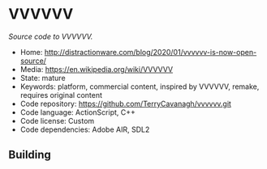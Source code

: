 # VVVVVV

_Source code to VVVVVV._

- Home: http://distractionware.com/blog/2020/01/vvvvvv-is-now-open-source/
- Media: https://en.wikipedia.org/wiki/VVVVVV
- State: mature
- Keywords: platform, commercial content, inspired by VVVVVV, remake, requires original content
- Code repository: https://github.com/TerryCavanagh/vvvvvv.git
- Code language: ActionScript, C++
- Code license: Custom
- Code dependencies: Adobe AIR, SDL2

## Building
